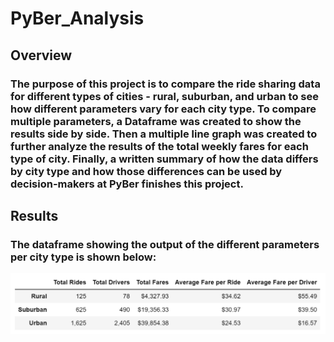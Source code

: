 # PyBer_Analysis

## Overview

### The purpose of this project is to compare the ride sharing data for different types of cities - rural, suburban, and urban to see how different parameters vary for each city type. To compare multiple parameters, a Dataframe was created to show the results side by side. Then a multiple line graph was created to further analyze the results of the total weekly fares for each type of city. Finally, a written summary of how the data differs by city type and how those differences can be used by decision-makers at PyBer finishes this project.

## Results

### The dataframe showing the output of the different parameters per city type is shown below:
![summary_df.png](/Resources/summary_df.png)

